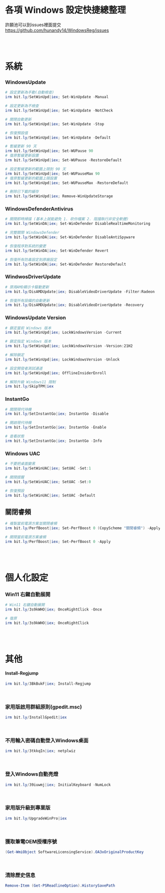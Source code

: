 各項 Windows 設定快捷總整理  
===

許願池可以到issues裡面提交  
https://github.com/hunandy14/WindowsReg/issues

<br><br>

# 系統
### WindowsUpdate

```ps1
# 設定更新為手動(自動檢查)
irm bit.ly/SetWinUpd|iex; Set-WinUpdate -Manual

# 設定更新為不檢查
irm bit.ly/SetWinUpd|iex; Set-WinUpdate -NotCheck

# 關閉自動更新
irm bit.ly/SetWinUpd|iex; Set-WinUpdate -Stop

# 恢復預設值
irm bit.ly/SetWinUpd|iex; Set-WinUpdate -Default
```

```ps1
# 暫緩更新 90 天
irm bit.ly/SetWinUpd|iex; Set-WUPause 90
# 復原暫緩更新設置
irm bit.ly/SetWinUpd|iex; Set-WUPause -RestoreDefault

# 設定暫緩更新的範圍上限到 90 天
irm bit.ly/SetWinUpd|iex; Set-WUPauseMax 90
# 復原暫緩更新的範圍上限設置
irm bit.ly/SetWinUpd|iex; Set-WUPauseMax -RestoreDefault
```

```ps1
# 刪除已下載的緩存
irm bit.ly/SetWinUpd|iex; Remove-WinUpdateStorage
```


### WindowsDefenderAntivirus

```ps1
# 關閉即時掃描 (基本上就能避免 1. 砍你檔案 2. 阻擋執行非安全軟體)
irm bit.ly/SetWinDA|iex; Set-WinDefender DisableRealtimeMonitoring

# 完整關閉 WindowsDefender
irm bit.ly/SetWinDA|iex; Set-WinDefender DisableAntiSpyware

# 恢復程序對系統的變更
irm bit.ly/SetWinDA|iex; Set-WinDefender Revert

# 恢復所有防毒設定到原廠設定
irm bit.ly/SetWinDA|iex; Set-WinDefender RestoreDefault
```

### WindwosDriverUpdate
```ps1
# 禁用AMD顯示卡驅動更新
irm bit.ly/DisAMDUpdate|iex; DisableVideoDriverUpdate -Filter:Radeon

# 恢復所有設備的自動更新
irm bit.ly/DisAMDUpdate|iex; DisableVideoDriverUpdate -Recovery
```

### WindowsUpdate Version

```ps1
# 鎖定當前 Windows 版本
irm bit.ly/SetWinUpd|iex; LockWindowsVersion -Current

# 鎖定指定 Windows 版本
irm bit.ly/SetWinUpd|iex; LockWindowsVersion -Version:21H2

# 解除鎖定
irm bit.ly/SetWinUpd|iex; LockWindowsVersion -Unlock
```

```ps1
# 設定開發者測試通道
irm bit.ly/SetWinUpd|iex; OfflineInsiderEnroll
```

```ps1
# 解除升級 Windows11 限制
irm bit.ly/SkipTPM|iex
```

### InstantGo
```ps1
# 關閉現代待機
irm bit.ly/SetInstantGo|iex; InstantGo -Disable

# 開啟現代待機
irm bit.ly/SetInstantGo|iex; InstantGo -Enable

# 查看狀態
irm bit.ly/SetInstantGo|iex; InstantGo -Info
```

### Windows UAC
```ps1
# 不要把桌面變黑
irm bit.ly/SetWinUAC|iex; SetUAC -Set:1

# 關閉提醒
irm bit.ly/SetWinUAC|iex; SetUAC -Set:0

# 恢復預設
irm bit.ly/SetWinUAC|iex; SetUAC -Default

```

## 關閉睿頻
```ps1
# 複製當前電源方案並關閉睿頻
irm bit.ly/PerfBoost|iex; Set-PerfBoost 0 (CopyScheme "關閉睿頻") -Apply

# 關閉當前電源方案睿頻
irm bit.ly/PerfBoost|iex; Set-PerfBoost 0 -Apply
```



<br><br>

# 個人化設定
### Win11 右鍵自動展開
```ps1
# Win11 右鍵自動展開
irm bit.ly/3s9kWHO|iex; OnceRightClick -Once

# 復原
irm bit.ly/3s9kWHO|iex; OnceRightClick
```

<br><br>

# 其他
#### Install-Regjump
```ps1
irm bit.ly/3BkBukF|iex; Install-Regjump
```

<br>

### 家用版啟用群組原則(gpedit.msc)
```ps1
irm bit.ly/InstallGpedit|iex
```

<br>

### 不用輸入密碼自動登入Windows桌面
```ps1
irm bit.ly/3tkkqIn|iex; netplwiz
```

<br>

### 登入Windows自動亮燈
```ps1
irm bit.ly/39iuwmj|iex; InitialKeyboard -NumLock
```

<br>

### 家用版升級到專業版
```ps1
irm bit.ly/UpgradeWinPro|iex
```

<br>

### 獲取筆電OEM授權序號
```ps1
(Get-WmiObject SoftwareLicensingService).OA3xOriginalProductKey
```

<br>

### 清除歷史信息
```ps1
Remove-Item (Get-PSReadlineOption).HistorySavePath
```
